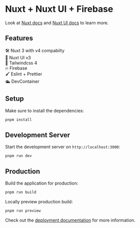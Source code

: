 # Nuxt + Nuxt UI + Firebase

Look at [Nuxt docs](https://nuxt.com/docs/getting-started/introduction) and [Nuxt UI docs](https://ui3.nuxt.dev) to learn more.

## Features

🛠️ Nuxt 3 with v4 compabilty <br>
🧩 Nuxt UI v3 <br>
🎨 Tailwindcss 4 <br>
🔥 Firebase <br>
🖌️ Eslint + Prettier <br>
🛳️ DevContainer

## Setup

Make sure to install the dependencies:

```bash
pnpm install
```

## Development Server

Start the development server on `http://localhost:3000`:

```bash
pnpm run dev
```

## Production

Build the application for production:

```bash
pnpm run build
```

Locally preview production build:

```bash
pnpm run preview
```

Check out the [deployment documentation](https://nuxt.com/docs/getting-started/deployment) for more information.
